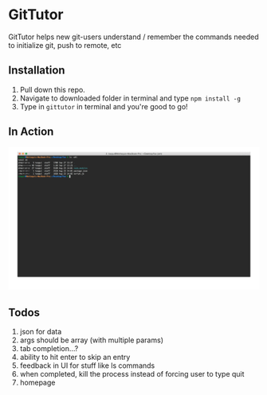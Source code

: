 # GitTutor

GitTutor helps new git-users understand / remember the commands needed to initialize git, push to remote, etc

## Installation

1. Pull down this repo. 
2. Navigate to downloaded folder in terminal and type `npm install -g`
3. Type in `gittutor` in terminal and you're good to go!

## In Action
![Gittutor in action](gittutor.gif)

## Todos

1. json for data 
2. args should be array (with multiple params)
3. tab completion...?
4. ability to hit enter to skip an entry
5. feedback in UI for stuff like ls commands
6. when completed, kill the process instead of forcing user to type quit
7. homepage
